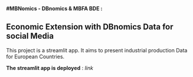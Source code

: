 **#MBNomics - DBnomics & MBFA BDE :** 

## Economic Extension with DBnomics Data for social Media 

This project is a streamlit app.
It aims to present industrial production Data for European Countries.

**The streamlit app is deployed** : *link*



